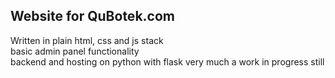 <h2>Website for QuBotek.com</h2>
Written in plain html, css and js stack<br>
basic admin panel functionality<br>
backend and hosting on python with flask
very much a work in progress still
